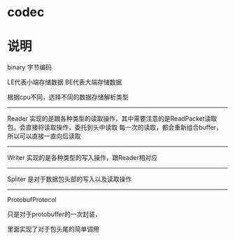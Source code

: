 # codec

说明
=====

binary 字节编码

LE代表小端存储数据
BE代表大端存储数据

根据cpu不同，选择不同的数据存储解析类型

-----

Reader
实现的是跟各种类型的读取操作，其中需要注意的是ReadPacket读取包，会直接将读取操作，委托到头中读取
每一次的读取，都会重新组合buffer，所以可以直接一直向后读取

-----

Writer
实现的是各种类型的写入操作，跟Reader相对应

-----
Spliter
是对于数据包头部的写入以及读取操作

-----

ProtobufProtocol

只是对于protobuffer的一次封装，

里面实现了对于包头尾的简单调用